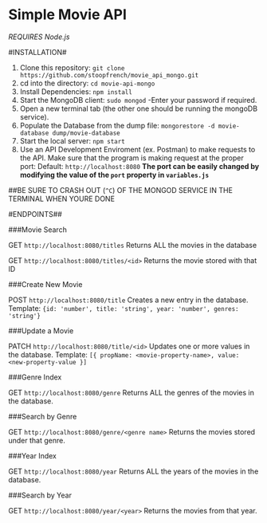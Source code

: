 # Simple Movie API

*REQUIRES Node.js*

#INSTALLATION#

1. Clone this repository:
	`git clone https://github.com/stoopfrench/movie_api_mongo.git`
2. cd into the directory:
	`cd movie-api-mongo`
3. Install Dependencies:
	`npm install`
4. Start the MongoDB client:
	`sudo mongod`
	-Enter your password if required.
5. Open a new terminal tab (the other one should be running the mongoDB service).
6. Populate the Database from the dump file:
	`mongorestore -d movie-database dump/movie-database`
7. Start the local server:
	`npm start`
8. Use an API Development Enviroment (ex. Postman) to make requests to the API.
		Make sure that the program is making request at the proper port:
		Default: `http://localhost:8080` 
		**The port can be easily changed by modifying the value of the `port` property in `variables.js`**

##BE SURE TO CRASH OUT (`^C`) OF THE MONGOD SERVICE IN THE TERMINAL WHEN YOURE DONE


#ENDPOINTS##

###Movie Search

GET `http://localhost:8080/titles`
 	Returns ALL the movies in the database

GET `http://localhost:8080/titles/<id>`
 	Returns the movie stored with that ID

###Create New Movie

POST `http://localhost:8080/title`
	Creates a new entry in the database.
	Template: `{id: 'number', title: 'string', year: 'number', genres: 'string'}`

###Update a Movie

PATCH `http://localhost:8080/title/<id>`
	Updates one or more values in the database.
	Template: `[{ propName: <movie-property-name>, value: <new-property-value }]`

###Genre Index

GET `http://localhost:8080/genre`
	Returns ALL the genres of the movies in the database.

###Search by Genre

GET `http://localhost:8080/genre/<genre name>`
	Returns the movies stored under that genre.

###Year Index

GET `http://localhost:8080/year`
	Returns ALL the years of the movies in the database.

###Search by Year

GET `http://localhost:8080/year/<year>`
	Returns the movies from that year.





